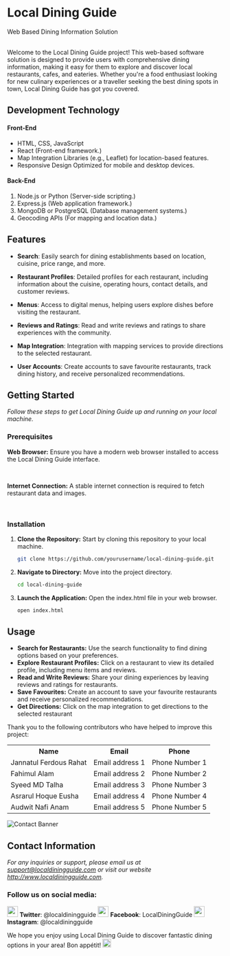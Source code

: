 # Local Dining Guide

Web Based Dining Information Solution

<br>
Welcome to the Local Dining Guide project! This web-based software solution is designed to 
provide users with comprehensive dining information, making it easy for them to explore 
and discover local restaurants, cafes, and eateries. Whether you're a food enthusiast looking 
for new culinary experiences or a traveller seeking the best dining spots in town, Local 
Dining Guide has got you covered.


## Development Technology

#### **Front-End**
- HTML, CSS, JavaScript
- React (Front-end framework.)
- Map Integration Libraries (e.g., Leaflet) for location-based features.
- Responsive Design Optimized for mobile and desktop devices.

#### **Back-End**
1. Node.js or Python (Server-side scripting.)
2. Express.js (Web application framework.)
3. MongoDB or PostgreSQL (Database management systems.)
4. Geocoding APIs (For mapping and location data.)

## Features

- **Search**:  Easily search for dining establishments based on location, cuisine, price range, and more.

- **Restaurant Profiles**:  Detailed profiles for each restaurant, including information about the cuisine, operating hours, contact details, and customer reviews.

- **Menus**:  Access to digital menus, helping users explore dishes before visiting the restaurant.

- **Reviews and Ratings**:  Read and write reviews and ratings to share experiences with the community.

- **Map Integration**:  Integration with mapping services to provide directions to the selected restaurant.

- **User Accounts**:  Create accounts to save favourite restaurants, track dining history, and receive personalized recommendations.

## Getting Started

_Follow these steps to get Local Dining Guide up and running on your local machine._

### Prerequisites

**Web Browser:** Ensure you have a modern web browser installed to access the Local Dining Guide interface.

</br>

**Internet Connection:** A stable internet connection is required to fetch restaurant data and images.

</br>


### Installation

1. **Clone the Repository:**
   Start by cloning this repository to your local machine.
   ```bash
   git clone https://github.com/yourusername/local-dining-guide.git
   ```

2. **Navigate to Directory:**
   Move into the project directory.
   ```bash
   cd local-dining-guide
   ```

3. **Launch the Application:**
   Open the index.html file in your web browser.
   ```bash
   open index.html
   ```



## Usage
<ul>
<li> <b>Search for Restaurants:</b> Use the search functionality to find dining options 
based on your preferences. </li>
<li> <b>Explore Restaurant Profiles:</b> Click on a restaurant to view its detailed profile, 
including menu items and reviews. </li>
<li> <b>Read and Write Reviews:</b> Share your dining experiences by leaving reviews 
and ratings for restaurants. </li>
<li> <b>Save Favourites:</b> Create an account to save your favourite restaurants and 
receive personalized recommendations. </li>
<li> <b>Get Directions:</b> Click on the map integration to get directions to the selected 
restaurant </li>
</ul>

Thank you to the following contributors who have helped to improve this project:
<table>
<tr> 
<th> Name </th> <th> Email </th> <th> Phone</th>
</tr>
<tr> 
<td> Jannatul Ferdous Rahat </td>  <td> Email address 1 </td> <td> Phone Number 1 </td>
</tr>
<tr> 
<td> Fahimul Alam </td>  <td> Email address 2 </td> <td> Phone Number 2 </td>
</tr>
<tr> 
<td> Syeed MD Talha </td>  <td> Email address 3 </td> <td> Phone Number 3 </td>
</tr>
<tr> 
<td> Asrarul Hoque Eusha </td>  <td> Email address 4 </td> <td> Phone Number 4 </td>
</tr>
<tr> 
<td> Audwit Nafi Anam </td>  <td> Email address 5 </td> <td> Phone Number 5 </td>
</tr>
</th>
</table>


![Contact Banner](https://static.vecteezy.com/system/resources/previews/005/263/636/non_2x/contact-us-concept-icons-such-as-mobile-phone-e-mail-address-chat-global-communication-on-dark-blue-background-for-presentation-web-banner-article-business-and-network-connection-and-company-free-vector.jpg)

##  Contact Information

*For any inquiries or support, please email us at support@localdiningguide.com or visit our website <http://www.localdiningguide.com>.*

### Follow us on social media:
<img src="https://img.icons8.com/?size=100&id=13963&format=png&color=000000" width="25" height="25">					**Twitter**: @localdiningguide
<img src="https://img.icons8.com/?size=100&id=118497&format=png&color=000000" width="25" height="25">	**Facebook**: LocalDiningGuide
<img src="https://img.icons8.com/?size=100&id=119026&format=png&color=000000" width="25" height="25">	**Instagram**: @localdiningguide

We hope you enjoy using Local Dining Guide to discover fantastic dining options in your area! Bon appétit! <img src="https://img.icons8.com/?size=100&id=hHCVRMNd3zwr&format=png&color=000000" width="20" height="20">


